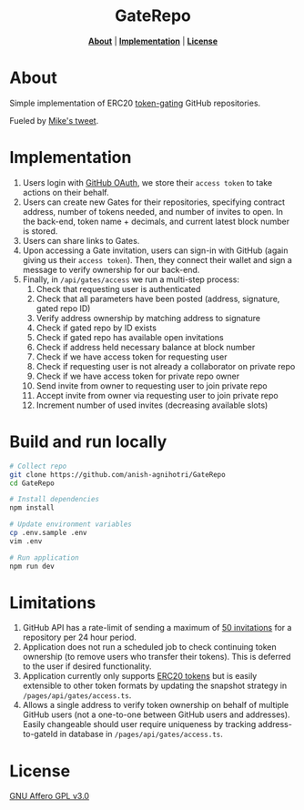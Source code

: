 <p align="center">
  <h1 align="center">GateRepo</h1>
</p>
<p align="center">
<b><a href="https://github.com/anish-agnihotri/GateRepo#About">About</a></b>
|
<b><a href="https://github.com/anish-agnihotri/GateRepo#Implementation">Implementation</a></b>
|
<b><a href="https://github.com/anish-agnihotri/GateRepo#License">License</a></b>
</p>

# About

Simple implementation of ERC20 [token-gating](https://coinmetro.com/blog/what-is-token-gating/) GitHub repositories.

Fueled by [Mike's tweet](https://twitter.com/mikedemarais/status/1511116843557306373?s=20&t=2LQ3BchO9bKAWVQsvphJbw).

# Implementation

1. Users login with [GitHub OAuth](https://docs.github.com/en/developers/apps/building-oauth-apps/creating-an-oauth-app), we store their `access token` to take actions on their behalf.
2. Users can create new Gates for their repositories, specifying contract address, number of tokens needed, and number of invites to open. In the back-end, token name + decimals, and current latest block number is stored.
3. Users can share links to Gates.
4. Upon accessing a Gate invitation, users can sign-in with GitHub (again giving us their `access token`). Then, they connect their wallet and sign a message to verify ownership for our back-end.
5. Finally, in `/api/gates/access` we run a multi-step process:
   1. Check that requesting user is authenticated
   2. Check that all parameters have been posted (address, signature, gated repo ID)
   3. Verify address ownership by matching address to signature
   4. Check if gated repo by ID exists
   5. Check if gated repo has available open invitations
   6. Check if address held necessary balance at block number
   7. Check if we have access token for requesting user
   8. Check if requesting user is not already a collaborator on private repo
   9. Check if we have access token for private repo owner
   10. Send invite from owner to requesting user to join private repo
   11. Accept invite from owner via requesting user to join private repo
   12. Increment number of used invites (decreasing available slots)

# Build and run locally

```bash
# Collect repo
git clone https://github.com/anish-agnihotri/GateRepo
cd GateRepo

# Install dependencies
npm install

# Update environment variables
cp .env.sample .env
vim .env

# Run application
npm run dev
```

# Limitations

1. GitHub API has a rate-limit of sending a maximum of [50 invitations](https://octokit.github.io/rest.js/v18#repos-add-collaborator) for a repository per 24 hour period.
2. Application does not run a scheduled job to check continuing token ownership (to remove users who transfer their tokens). This is deferred to the user if desired functionality.
3. Application currently only supports [ERC20 tokens](https://ethereum.org/en/developers/docs/standards/tokens/erc-20/) but is easily extensible to other token formats by updating the snapshot strategy in `/pages/api/gates/access.ts`.
4. Allows a single address to verify token ownership on behalf of multiple GitHub users (not a one-to-one between GitHub users and addresses). Easily changeable should user require uniqueness by tracking address-to-gateId in database in `/pages/api/gates/access.ts`.

# License

[GNU Affero GPL v3.0](https://github.com/Anish-Agnihotri/GateRepo/blob/master/LICENSE)
